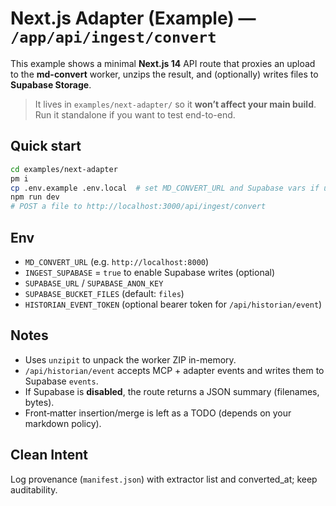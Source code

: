 # Next.js Adapter (Example) — `/app/api/ingest/convert`

This example shows a minimal **Next.js 14** API route that proxies an upload to the **md-convert** worker, unzips the result, and (optionally) writes files to **Supabase Storage**.

> It lives in `examples/next-adapter/` so it **won’t affect your main build**. Run it standalone if you want to test end-to-end.

## Quick start

```bash
cd examples/next-adapter
pm i
cp .env.example .env.local  # set MD_CONVERT_URL and Supabase vars if using storage
npm run dev
# POST a file to http://localhost:3000/api/ingest/convert
```

## Env
- `MD_CONVERT_URL` (e.g. `http://localhost:8000`)
- `INGEST_SUPABASE` = `true` to enable Supabase writes (optional)
- `SUPABASE_URL` / `SUPABASE_ANON_KEY`
- `SUPABASE_BUCKET_FILES` (default: `files`)
- `HISTORIAN_EVENT_TOKEN` (optional bearer token for `/api/historian/event`)

## Notes
- Uses `unzipit` to unpack the worker ZIP in-memory.
- `/api/historian/event` accepts MCP + adapter events and writes them to Supabase `events`.
- If Supabase is **disabled**, the route returns a JSON summary (filenames, bytes).
- Front‑matter insertion/merge is left as a TODO (depends on your markdown policy).

## Clean Intent
Log provenance (`manifest.json`) with extractor list and converted_at; keep auditability.
